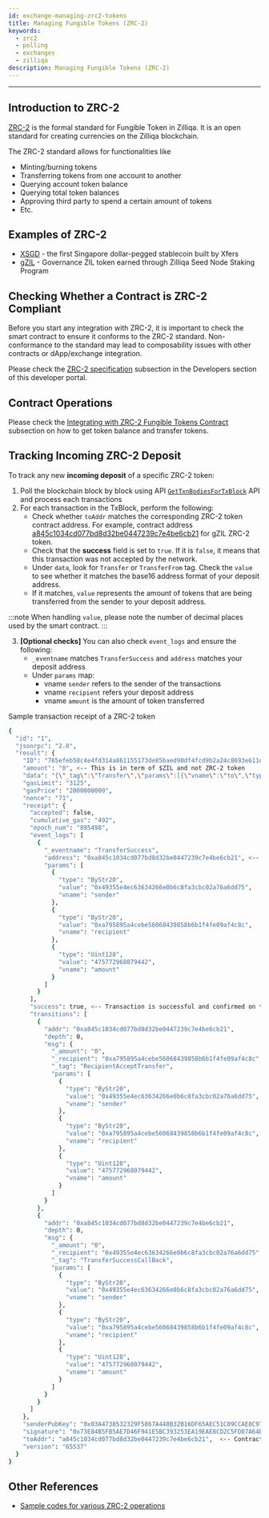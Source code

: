 ```yaml
---
id: exchange-managing-zrc2-tokens
title: Managing Fungible Tokens (ZRC-2)
keywords:
  - zrc2
  - polling
  - exchanges
  - zilliqa
description: Managing Fungible Tokens (ZRC-2)
---
```


---

## Introduction to ZRC-2

[ZRC-2](https://github.com/Zilliqa/ZRC/blob/master/zrcs/zrc-2.md) is the formal standard for Fungible Token in Zilliqa. It is an open standard for creating currencies on the Zilliqa blockchain.

The ZRC-2 standard allows for functionalities like

- Minting/burning tokens
- Transferring tokens from one account to another
- Querying account token balance
- Querying total token balances
- Approving third party to spend a certain amount of tokens
- Etc.

## Examples of ZRC-2

- [XSGD](https://www.xfers.com) - the first Singapore dollar-pegged stablecoin built by Xfers
- [gZIL](https://github.com/Zilliqa/ZIP/blob/master/zips/zip-11.md#governance-tokens-aka-gzil) - Governance ZIL token earned through Zilliqa Seed Node Staking Program

## Checking Whether a Contract is ZRC-2 Compliant

Before you start any integration with ZRC-2, it is important to check the smart contract to ensure it conforms to the ZRC-2 standard. Non-conformance to the standard may lead to composability issues with other contracts or dApp/exchange integration.

Please check the [ZRC-2 specification](../dev-dapp/dev-keys-zrc2-wallet-support.mdx#zrc-2-specification) subsection in the Developers section of this developer portal.

## Contract Operations

Please check the [Integrating with ZRC-2 Fungible Tokens Contract](../dev-dapp/dev-keys-zrc2-wallet-support.mdx#integrating-with-zrc-2-fungible-tokens-contract) subsection on how to get token balance and transfer tokens.

## Tracking Incoming ZRC-2 Deposit

To track any new **incoming deposit** of a specific ZRC-2 token:

1. Poll the blockchain block by block using API [`GetTxnBodiesForTxBlock`](../apis/api-transaction-get-txbodies-for-txblock.mdx) API and process each transactions
2. For each transaction in the TxBlock, perform the following:
   - Check whether `toAddr` matches the corresponding ZRC-2 token contract address. For example, contract address [a845c1034cd077bd8d32be0447239c7e4be6cb21](https://viewblock.io/zilliqa/address/0xa845c1034cd077bd8d32be0447239c7e4be6cb21) for gZIL ZRC-2 token.
   - Check that the **success** field is set to `true`. If it is `false`, it means that this transaction was not accepted by the network.
   - Under `data`, look for `Transfer` or `TransferFrom` tag. Check the `value` to see whether it matches the base16 address format of your deposit address.
   - If it matches, `value` represents the amount of tokens that are being transferred from the sender to your deposit address.

:::note
When handling `value`, please note the number of decimal places used by the smart contract.
:::

3. **[Optional checks]** You can also check `event_logs` and ensure the following:
   - `_eventname` matches `TransferSuccess` and `address` matches your deposit address
   - Under `params` map:
     - vname `sender` refers to the sender of the transactions
     - vname `recipient` refers your deposit address
     - vname `amount` is the amount of token transferred

Sample transaction receipt of a ZRC-2 token

```bash
{
  "id": "1",
  "jsonrpc": "2.0",
  "result": {
    "ID": "765efeb58c4e4fd314a861155173de85baed90df4fcd9b2a24c8693e611d1970", <-- Transaction hash
    "amount": "0", <-- This is in term of $ZIL and not ZRC-2 token
    "data": "{\"_tag\":\"Transfer\",\"params\":[{\"vname\":\"to\",\"type\":\"ByStr20\",\"value\":\"0xa795895a4cebe56068439858b6b1f4fe09af4c8c\"},{\"vname\":\"amount\",\"type\":\"Uint128\",\"value\":\"475772968079442\"}]}",
    "gasLimit": "3125",
    "gasPrice": "2000000000",
    "nonce": "71",
    "receipt": {
      "accepted": false,
      "cumulative_gas": "492",
      "epoch_num": "895498",
      "event_logs": [
        {
          "_eventname": "TransferSuccess",
          "address": "0xa845c1034cd077bd8d32be0447239c7e4be6cb21", <-- Contract address of ZRC-2 token
          "params": [
            {
              "type": "ByStr20",
              "value": "0x49355e4ec63634266e0b6c8fa3cbc02a76a6dd75",
              "vname": "sender"
            },
            {
              "type": "ByStr20",
              "value": "0xa795895a4cebe56068439858b6b1f4fe09af4c8c",
              "vname": "recipient"
            },
            {
              "type": "Uint128",
              "value": "475772968079442",
              "vname": "amount"
            }
          ]
        }
      ],
      "success": true, <-- Transaction is successful and confirmed on the blockchain
      "transitions": [
        {
          "addr": "0xa845c1034cd077bd8d32be0447239c7e4be6cb21",
          "depth": 0,
          "msg": {
            "_amount": "0",
            "_recipient": "0xa795895a4cebe56068439858b6b1f4fe09af4c8c",
            "_tag": "RecipientAcceptTransfer",
            "params": [
              {
                "type": "ByStr20",
                "value": "0x49355e4ec63634266e0b6c8fa3cbc02a76a6dd75",
                "vname": "sender"
              },
              {
                "type": "ByStr20",
                "value": "0xa795895a4cebe56068439858b6b1f4fe09af4c8c",
                "vname": "recipient"
              },
              {
                "type": "Uint128",
                "value": "475772968079442",
                "vname": "amount"
              }
            ]
          }
        },
        {
          "addr": "0xa845c1034cd077bd8d32be0447239c7e4be6cb21",
          "depth": 0,
          "msg": {
            "_amount": "0",
            "_recipient": "0x49355e4ec63634266e0b6c8fa3cbc02a76a6dd75",
            "_tag": "TransferSuccessCallBack",
            "params": [
              {
                "type": "ByStr20",
                "value": "0x49355e4ec63634266e0b6c8fa3cbc02a76a6dd75",
                "vname": "sender"
              },
              {
                "type": "ByStr20",
                "value": "0xa795895a4cebe56068439858b6b1f4fe09af4c8c",
                "vname": "recipient"
              },
              {
                "type": "Uint128",
                "value": "475772968079442",
                "vname": "amount"
              }
            ]
          }
        }
      ]
    },
    "senderPubKey": "0x03A4738532329F5867A448B32B16DF65AEC51C09CCAE8C972D78E49E9EFC84EF89",
    "signature": "0x73E84B5FB5AE7D46F941E5BC393253EA19EAE8CD2C5FD07A64D553970EFF8FBDB79384730C10310055E79CA560DC9B79A77ED64E5ADC69260EE32185D3AAF20B",
    "toAddr": "a845c1034cd077bd8d32be0447239c7e4be6cb21",  <-- Contract address of ZRC-2 token
    "version": "65537"
  }
}
```

## Other References

- [Sample codes for various ZRC-2 operations](https://github.com/Zilliqa/ZRC/tree/master/example/zrc2)
